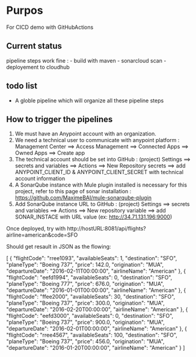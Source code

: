 # Purpos
For CICD demo with GitHubActions

## Current status
pipeline steps work fine :
    - build with maven
    - sonarcloud scan
    - deployement to cloudhub
    
## todo list
- A globle pipeline which will organize all these pipeline steps

## How to trigger the pipelines
1. We must have an Anypoint account with an organization.
2. We need a technical user to communicate with anypoint platform : Management Center ==> Access Management ==> Connected Apps ==> Owned Apps ==> Create app
3. The technical account should be set into GitHub : (project) Settings ==> secrets and variables ==> Actions ==> New Repository secrets ==> add ANYPOINT_CLIENT_ID & ANYPOINT_CLIENT_SECRET with technical account information
4. A SonarQube instance with Mule plugin installed is necessary for this project, refer to this page of sonar installation : https://github.com/MaximeBAI/mule-sonarqube-plugin
5. Add SonarQube instance URL to GitHub : (project) Settings ==> secrets and variables ==> Actions ==> New repository variable ==> add SONAR_INSTACE with URL value (ex: http://34.71.131.196:9000)

Once deployed, try with http://hostURL:8081/api/flights?airline=american&code=SFO

Should get resault in JSON as the flowing:

[
    {
        "flightCode": "rree1093",
        "availableSeats": 1,
        "destination": "SFO",
        "planeType": "Boeing 737",
        "price": 142.0,
        "origination": "MUA",
        "departureDate": "2016-02-11T00:00:00",
        "airlineName": "American"
    },
    {
        "flightCode": "eefd1994",
        "availableSeats": 0,
        "destination": "SFO",
        "planeType": "Boeing 777",
        "price": 676.0,
        "origination": "MUA",
        "departureDate": "2016-01-01T00:00:00",
        "airlineName": "American"
    },
    {
        "flightCode": "ffee2000",
        "availableSeats": 30,
        "destination": "SFO",
        "planeType": "Boeing 737",
        "price": 300.0,
        "origination": "MUA",
        "departureDate": "2016-02-20T00:00:00",
        "airlineName": "American"
    },
    {
        "flightCode": "eefd3000",
        "availableSeats": 0,
        "destination": "SFO",
        "planeType": "Boeing 737",
        "price": 900.0,
        "origination": "MUA",
        "departureDate": "2016-02-01T00:00:00",
        "airlineName": "American"
    },
    {
        "flightCode": "rree4567",
        "availableSeats": 100,
        "destination": "SFO",
        "planeType": "Boeing 737",
        "price": 456.0,
        "origination": "MUA",
        "departureDate": "2016-01-20T00:00:00",
        "airlineName": "American"
    }
]
